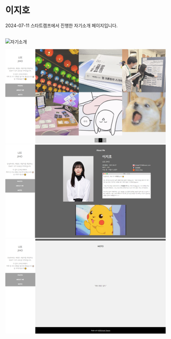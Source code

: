 # 이지호

2024-07-11 스타트캠프에서 진행한 자기소개 페이지입니다. <br><br>

![자기소개](자기소개.gif)

![thumbnail](image/thumbnail01.png)
![thumbnail](image/thumbnail02.png)
![thumbnail](image/thumbnail03.png)
